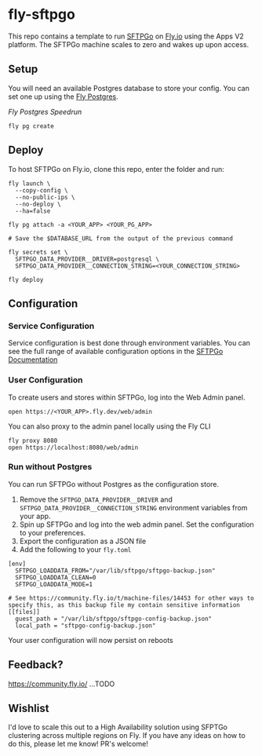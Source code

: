 # fly-sftpgo

This repo contains a template to run [SFTPGo](https://github.com/drakkan/sftpgo/) on [Fly.io](https://fly.io/) using the Apps V2 platform.  The SFTPGo machine scales to zero and wakes up upon access.

## Setup

You will need an available Postgres database to store your config.  You can set one up using the [Fly Postgres](https://fly.io/docs/postgres/).

*Fly Postgres Speedrun*
```
fly pg create
```

## Deploy

To host SFTPGo on Fly.io, clone this repo, enter the folder and run:

```
fly launch \
  --copy-config \
  --no-public-ips \
  --no-deploy \
  --ha=false

fly pg attach -a <YOUR_APP> <YOUR_PG_APP>

# Save the $DATABASE_URL from the output of the previous command

fly secrets set \
  SFTPGO_DATA_PROVIDER__DRIVER=postgresql \
  SFTPGO_DATA_PROVIDER__CONNECTION_STRING=<YOUR_CONNECTION_STRING>

fly deploy
```

## Configuration

### Service Configuration

Service configuration is best done through environment variables.  You can see the full range of available configuration options in the [SFTPGo Documentation](https://github.com/drakkan/sftpgo/blob/main/docs/full-configuration.md)

### User Configuration

To create users and stores within SFTPGo, log into the Web Admin panel. 

```
open https://<YOUR_APP>.fly.dev/web/admin
```

You can also proxy to the admin panel locally using the Fly CLI

```
fly proxy 8080
open https://localhost:8080/web/admin
```

### Run without Postgres

You can run SFTPGo without Postgres as the configuration store.  

1. Remove the `SFTPGO_DATA_PROVIDER__DRIVER` and `SFTPGO_DATA_PROVIDER__CONNECTION_STRING` environment variables from your app. 
2. Spin up SFTPGo and log into the web admin panel.  Set the configuration to your preferences.
3. Export the configuration as a JSON file
4. Add the following to your `fly.toml`

```
[env]
  SFTPGO_LOADDATA_FROM="/var/lib/sftpgo/sftpgo-backup.json" 
  SFTPGO_LOADDATA_CLEAN=0 
  SFTPGO_LOADDATA_MODE=1

# See https://community.fly.io/t/machine-files/14453 for other ways to specify this, as this backup file my contain sensitive information
[[files]]
  guest_path = "/var/lib/sftpgo/sftpgo-config-backup.json"
  local_path = "sftpgo-config-backup.json"
```

Your user configuration will now persist on reboots

## Feedback?

https://community.fly.io/ ...TODO

## Wishlist

I'd love to scale this out to a High Availability solution using SFPTGo clustering across multiple regions on Fly. If you have any ideas on how to do this, please let me know! PR's welcome!
